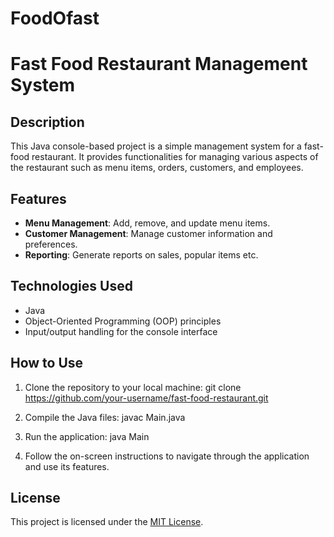 # FoodOfast
# Fast Food Restaurant Management System

## Description
This Java console-based project is a simple management system for a fast-food restaurant. It provides functionalities for managing various aspects of the restaurant such as menu items, orders, customers, and employees.

## Features
- **Menu Management**: Add, remove, and update menu items.
- **Customer Management**: Manage customer information and preferences.
- **Reporting**: Generate reports on sales, popular items etc.

## Technologies Used
- Java
- Object-Oriented Programming (OOP) principles
- Input/output handling for the console interface

## How to Use
1. Clone the repository to your local machine:
git clone https://github.com/your-username/fast-food-restaurant.git

2. Compile the Java files:
javac Main.java

3. Run the application:
java Main

4. Follow the on-screen instructions to navigate through the application and use its features.

## License
This project is licensed under the [MIT License](LICENSE).
